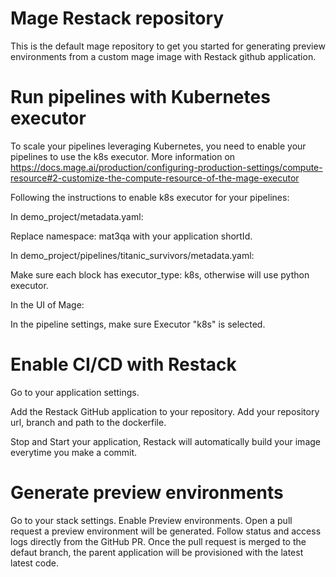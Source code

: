 # Mage Restack repository

This is the default mage repository to get you started for generating preview environments from a custom mage image with Restack github application.

# Run pipelines with Kubernetes executor

To scale your pipelines leveraging Kubernetes, you need to enable your pipelines to use the k8s executor.
More information on https://docs.mage.ai/production/configuring-production-settings/compute-resource#2-customize-the-compute-resource-of-the-mage-executor

Following the instructions to enable k8s executor for your pipelines:

In demo_project/metadata.yaml:

Replace namespace: mat3qa with your application shortId.

In demo_project/pipelines/titanic_survivors/metadata.yaml:

Make sure each block has executor_type: k8s, otherwise will use python executor.

In the UI of Mage:

In the pipeline settings, make sure Executor "k8s" is selected.

# Enable CI/CD with Restack

Go to your application settings.

Add the Restack GitHub application to your repository.
Add your repository url, branch and path to the dockerfile.

Stop and Start your application, Restack will automatically build your image everytime you make a commit.

# Generate preview environments

Go to your stack settings.
Enable Preview environments.
Open a pull request a preview environment will be generated.
Follow status and access logs directly from the GitHub PR.
Once the pull request is merged to the defaut branch, the parent application will be provisioned with the latest latest code.
